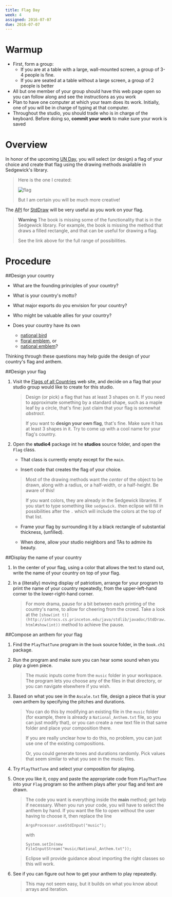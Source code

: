 ```yaml
---
title: Flag Day
week: 4
assigned: 2016-07-07
due: 2016-07-07
---
```


# Warmup
* First, form a group:
    * If you are at a table with a large, wall-mounted screen, a group of 3-4 people is fine.
    * If you are seated at a table without a large screen, a group of 2 people is better
* All but one member of your group should have this web page open so you can follow along and see the instructions as you work
* Plan to have one computer at which your team does its work. Initially, one of you will be in charge of typing at that computer.
* Throughout the studio, you should trade who is in charge of the keyboard. Before doing so, **commit your work** to make sure your work is saved

# Overview

In honor of the upcoming [UN Day](http://www.un.org/en/events/unday/), you will select (or design) a flag of your choice and create that flag using the drawing methods available in Sedgewick's library.

> Here is the one I created:
>
> ![flag](../../../studios/franceflag.png)
>
> But I am certain you will be much more creative!

The [API](http://en.wikipedia.org/wiki/Application_programming_interface) for [StdDraw](http://introcs.cs.princeton.edu/java/stdlib/javadoc/StdDraw.html) will be very useful as you work on your flag.

> **Warning** The book is missing some of the functionality that is in
> the Sedgewick library.  For example, the book is missing the method that
> draws a filled rectangle, and that can be useful for drawing a flag.
>
> See the link above for the full range of possibilities.

# Procedure

##Design your country

* What are the founding principles of your country?

* What is your country's motto?

* What major exports do you envision for your country?

* Who might be valuable allies for your country?

* Does your country have its own

	* [national bird](http://en.wikipedia.org/wiki/List_of_national_birds)
	* [floral emblem](http://en.wikipedia.org/wiki/Floral_emblem), or
	* [national emblem](http://en.wikipedia.org/wiki/National_emblem)?

Thinking through these questions may help guide the design of your country's flag and anthem.

##Design your flag

 1. Visit the [Flags of all Countries](http://flagpedia.net/) web site, and decide on a flag that your studio group would like to create for this studio.

	> Design (or pick) a flag that has at least 3 shapes on it.  If you need to approximate something by a standard shape, such as a maple leaf by a circle, that's fine:  just claim that your flag is somewhat _abstract_.
	>
	> If you want to **design your own flag**, that's fine.  Make sure it has at least 3 shapes in it.  Try to come up with a cool name for your flag's country.

2. Open the **studio4** package int he **studios** source folder, and open the ``Flag`` class.

	* That class is currently empty except for the ``main``.
	
	* Insert code that creates the flag of your choice.


	> Most of the drawing methods want the *center* of the object to be drawn, along with a radius, or a half-width, or a half-height.   Be aware of this!
	>
	> If you want colors, they are already in the Sedgewick libraries.  If you start to type something like `sedgewick.` then eclipse will fill in possibilities after the `.` which will include the colors at the top of that list.

	* Frame your flag by surrounding it by a black rectangle of substantial thickness, (unfilled).
	
	* When done, allow your studio neighbors and TAs to admire its beauty.

##Display the name of your country

1. In the center of your flag, using a color that allows the text to stand out, write the name of your country on top of your flag.

2. In a (literally) moving display of patriotism, arrange for your program to print the name of your country repeatedly, from the upper-left-hand corner to the lower-right-hand corner.

	> For more drama, pause for a bit between each printing of the country's name, to allow for cheering from the crowd. Take a look at the `[show(int t)](http://introcs.cs.princeton.edu/java/stdlib/javadoc/StdDraw.html#show(int))` method to achieve the pause.


##Compose an anthem for your flag

1. Find the `PlayThatTune` program in the `book` source folder, in the `book.ch1` package.

2. Run the program and make sure you can hear some sound when you play a given piece.

	> The music inputs come from the `music` folder in your workspace.  The program lets you choose any of the files in that directory, or you can navigate elsewhere if you wish.

3. Based on what you see in the `Ascale.txt` file, design a piece that is your own anthem by specifying the pitches and durations.

	>You can do this by modifying an existing file in the `music` folder (for example, there is already a `National_Anthem.txt` file, so you can just modify that), or you can create a new text file in that same folder and place your composition there.
	>
	>If you are really unclear how to do this, no problem, you can just use one of the existing compositions.
	>
	>Or, you could generate tones and durations randomly.  Pick values that seem similar to what you see in the music files.

4. Try `PlayThatTune` and select your composition for playing.

5. Once you like it, copy and paste the appropriate code from `PlayThatTune` into your `Flag` program so the anthem plays after your flag and text are drawn.

	> The code you want is everything inside the **main** method;  get help if necessary.
	> When you run your code, you will have to select the anthem by hand.
	> If you want the file to open without the user having to choose it, then replace the line
	>
	> `ArgsProcessor.useStdInput("music");`
	>
	> with
	>
	> `System.setIn(new FileInputStream("music/National_Anthem.txt"));`

	>Eclipse will provide guidance about importing the right classes so this will work.

6. See if you can figure out how to get your anthem to play repeatedly.

    > This may not seem easy, but it builds on what you know about arrays and iteration.
